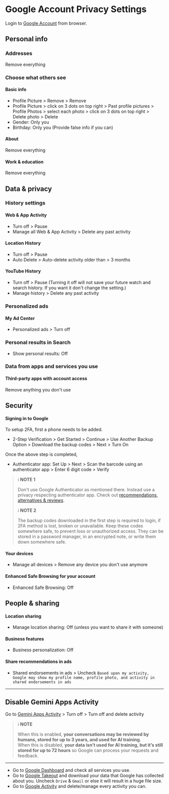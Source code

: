 # Google Account Privacy Settings

Login to [Google Account](https://myaccount.google.com) from browser.



## Personal info

### Addresses
Remove everything

### Choose what others see

#### Basic info
- Profile Picture > Remove > Remove
- Profile Picture > click on 3 dots on top right > Past profile pictures > Profile Photos > select each photo > click on 3 dots on top right > Delete photo > Delete
- Gender: Only you
- Birthday: Only you (Provide false info if you can)

#### About
Remove everything

#### Work & education
Remove everything



## Data & privacy

### History settings

#### Web & App Activity
- Turn off > Pause
- Manage all Web & App Activity > Delete any past activity

#### Location History
- Turn off > Pause
- Auto Delete > Auto-delete activity older than > 3 months

#### YouTube History
- Turn off > Pause (Turning it off will not save your future watch and search history. If you want it don't change the setting.)
- Manage history > Delete any past activity


### Personalized ads

#### My Ad Center
- Personalized ads > Turn off


### Personal results in Search
- Show personal results: Off


### Data from apps and services you use

#### Third-party apps with account access
Remove anything you don't use



## Security

#### Signing in to Google
To setup 2FA, first a phone needs to be added.
- 2-Step Verification > Get Started > Continue > Use Another Backup Option > Download the backup codes > Next > Turn On

Once the above step is completed, 
- Authenticator app: Set Up > Next > Scan the barcode using an authenticator app > Enter 6 digit code > Verify

> :information_source: **NOTE 1**
>
> Don't use Google Authenticator as mentioned there. Instead use a privacy respecting authenticator app. Check out [recommendations, alternatives & reviews](https://github.com/StellarSand/privacy-settings#recommendations-alternatives--reviews).
>
> :information_source: **NOTE 2**
>
> The backup codes downloaded in the first step is required to login, if 2FA method is lost, broken or unavailable. Keep these codes somewhere safe, to prevent loss or unauthorized access. They can be stored in a password manager, in an encrypted note, or write them down somewhere safe.

#### Your devices
- Manage all devices > Remove any device you don't use anymore

#### Enhanced Safe Browsing for your account
- Enhanced Safe Browsing: Off



## People & sharing

#### Location sharing
- Manage location sharing: Off (unless you want to share it with someone)

#### Business features
- Business personalization: Off

#### Share recommendations in ads
- Shared endorsements in ads > Uncheck `Based upon my activity, Google may show my profile name, profile photo, and activity in shared endorsements in ads`


---


## Disable Gemini Apps Activity
 Go to [Gemini Apps Activity](https://myactivity.google.com/product/gemini) > Turn off > Turn off and delete activity

> :information_source: **NOTE**
> 
> When this is enabled, **your conversations may be reviewed by humans, stored for up to 3 years, and used for AI training**. <br> When this is disabled, **your data isn’t used for AI training, but it’s still stored for up to 72 hours** so Google can process your requests and feedback.


---


- Go to [Google Dashboard](https://myaccount.google.com/dashboard) and check all services you use.
- Go to [Google Takeout](https://takeout.google.com/?continue=https://myaccount.google.com/dashboard) and download your data that Google has collected about you. Uncheck `Drive` & `Gmail` or else it will result in a huge file size.
- Go to [Google Activity](https://myactivity.google.com/more-activity?continue=https%3A%2F%2Fmyactivity.google.com%2Fmyactivity) and delete/manage every activity you can.
